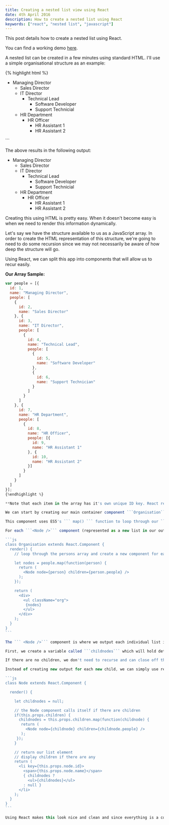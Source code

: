 ```yaml
---
title: Creating a nested list view using React
date: 4th April 2016
description: How to create a nested list using React
keywords: ["react", "nested list", "javascript"]
---
```


This post details how to create a nested list using React.

You can find a working demo [here](https://jsbin.com/jatohodive/edit?js,output).

A nested list can be created in a few minutes using standard HTML. I'll use a simple organisational structure as an example:

{% highlight html %}

<ul>
  <li> Managing Director
    <ul>
      <li> Sales Director </li>
      <li> IT Director
        <ul>
          <li> Technical Lead
            <ul>
              <li> Software Developer </li>
              <li> Support Technicial </li>
            </ul>
          </li>
        </ul>
      </li>
      <li> HR Department
        <ul>
          <li> HR Officer
            <ul>
              <li> HR Assistant 1 </li>
              <li> HR Assistant 2 </li>
            </ul>
          </li>
        </ul>
      </li>
    </ul>
  </li>
</ul>
```

The above results in the following output:

<ul>
  <li> Managing Director
    <ul>
      <li> Sales Director </li>
      <li> IT Director
        <ul>
          <li> Technical Lead
            <ul>
              <li> Software Developer </li>
              <li> Support Technicial </li>
            </ul>
          </li>
        </ul>
      </li>
      <li> HR Department
        <ul>
          <li> HR Officer
            <ul>
              <li> HR Assistant 1 </li>
              <li> HR Assistant 2 </li>
            </ul>
          </li>
        </ul>
      </li>
    </ul>
  </li>
</ul>

Creating this using HTML is pretty easy. When it doesn't become easy is when we need to render this information dynamically.

Let's say we have the structure available to us as a JavaScript array. In order to create the HTML representation of this structure, we're going to need to do some recursion since we may not necessarily be aware of how deep the structure will go.

Using React, we can split this app into components that will allow us to recur easily.

**Our Array Sample:**

````js
var people = [{
  id: 1,
  name: "Managing Director",
  people: [
    {
      id: 2,
      name: "Sales Director"
    }, {
      id: 3,
      name: "IT Director",
      people: [
        {
          id: 4,
          name: "Technical Lead",
          people: [
            {
              id: 5,
              name: "Software Developer"
            },
            {
              id: 6,
              name: "Support Technician"
            }
          ]
        }
      ]
    }, {
      id: 7,
      name: "HR Department",
      people: [
        {
          id: 8,
          name: "HR Officer",
          people: [{
            id: 9,
            name: "HR Assistant 1"
          }, {
            id: 10,
            name: "HR Assistant 2"
          }]
        }
      ]
    }
  ]
}];
{%endhighlight %}

**Note that each item in the array has it's own unique ID key. React requires a unique key for each element when there are multiple elements so it knows which element to reference when state updates or changes are made.**

We can start by creating our main container component ```Organisation``` that will hold our list.

This component uses ES5's ``` map() ``` function to loop through our ``` people ``` array and output a new ``` <Node />``` component for each item in the array.

For each ```<Node />``` component (represented as a new list in our outputted HTML), we pass the current person and it's children as props.

```js
class Organisation extends React.Component {
  render() {
    // loop through the persons array and create a new component for each, passing the current person (id and name) and it's children (person.people) as props

    let nodes = people.map(function(person) {
      return (
        <Node node={person} children={person.people} />
      );
    });

    return (
      <div>
        <ul className="org">
         {nodes}
        </ul>
      </div>
    );
  }
}
```

The ``` <Node />``` component is where we output each individual list item and where the recursion takes place.

First, we create a variable called ```childnodes``` which will hold details of any children that were passed. We can access the children using ```this.props.children```.

If there are no children, we don't need to recurse and can close off the list. If there are children, we need to create a new list inside the current list.

Instead of creating new output for each new child, we can simply use recursion so the ```<Node />``` component can call itself for as long as it needs to, until an element in the array does not have children.

```js
class Node extends React.Component {

  render() {

    let childnodes = null;

    // the Node component calls itself if there are children
    if(this.props.children) {
      childnodes = this.props.children.map(function(childnode) {
       return (
         <Node node={childnode} children={childnode.people} />
       );
     });
    }

    // return our list element
    // display children if there are any
    return (
      <li key={this.props.node.id}>
        <span>{this.props.node.name}</span>
        { childnodes ?
          <ul>{childnodes}</ul>
        : null }
      </li>
    );
  }
}
```

Using React makes this look nice and clean and since everything is a component, our app is managable.
````
